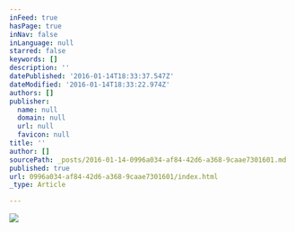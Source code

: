 ```yaml
---
inFeed: true
hasPage: true
inNav: false
inLanguage: null
starred: false
keywords: []
description: ''
datePublished: '2016-01-14T18:33:37.547Z'
dateModified: '2016-01-14T18:33:22.974Z'
authors: []
publisher:
  name: null
  domain: null
  url: null
  favicon: null
title: ''
author: []
sourcePath: _posts/2016-01-14-0996a034-af84-42d6-a368-9caae7301601.md
published: true
url: 0996a034-af84-42d6-a368-9caae7301601/index.html
_type: Article

---
```

![](https://the-grid-user-content.s3-us-west-2.amazonaws.com/51763ec1-ba79-4626-abb2-18e6990876a5.JPG)